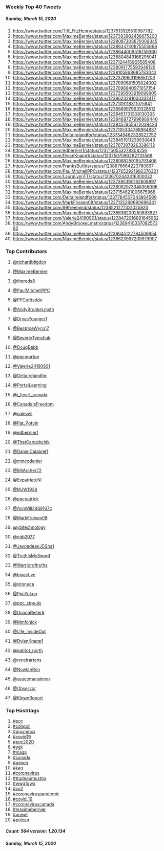 ### Weekly Top 40 Tweets
##### Sunday, March 15, 2020
 1) https://www.twitter.com/Tiff_FitzHenry/status/1237913925510987782
 2) https://www.twitter.com/MaximeBernier/status/1237383902458675200
 3) https://www.twitter.com/MaximeBernier/status/1238087303870009345
 4) https://www.twitter.com/MaximeBernier/status/1238634740875505666
 5) https://www.twitter.com/MaximeBernier/status/1238644009519759360
 6) https://www.twitter.com/MaximeBernier/status/1238804849166295041
 7) https://www.twitter.com/MaximeBernier/status/1237124415965585408
 8) https://www.twitter.com/MaximeBernier/status/1238091775593648129
 9) https://www.twitter.com/MaximeBernier/status/1238105868685783042
10) https://www.twitter.com/MaximeBernier/status/1237378953196851203
11) https://www.twitter.com/MaximeBernier/status/1237090581505024002
12) https://www.twitter.com/MaximeBernier/status/1237098940971057154
13) https://www.twitter.com/MaximeBernier/status/1237399503919099905
14) https://www.twitter.com/MaximeBernier/status/1238623281030332417
15) https://www.twitter.com/MaximeBernier/status/1237109118311075841
16) https://www.twitter.com/MaximeBernier/status/1236689979931328512
17) https://www.twitter.com/MaximeBernier/status/1238451731308130305
18) https://www.twitter.com/MaximeBernier/status/1238488727996989440
19) https://www.twitter.com/MaximeBernier/status/1238457955672039424
20) https://www.twitter.com/MaximeBernier/status/1237105334788984837
21) https://www.twitter.com/DeltaIrelandfor/status/1237545482328522752
22) https://www.twitter.com/MaximeBernier/status/1238451911239630849
23) https://www.twitter.com/MaximeBernier/status/1237073078263386112
24) https://www.twitter.com/edbernier1/status/1237150553278304256
25) https://www.twitter.com/DylanKnapp1/status/1237507090282733568
26) https://www.twitter.com/MaximeBernier/status/1238089259195793408
27) https://www.twitter.com/FranksBullitts/status/1238876664223780867
28) https://www.twitter.com/PaulMitchellPPC/status/1237652921992376321
29) https://www.twitter.com/LauraLynnTT/status/1236702442416300032
30) https://www.twitter.com/MaximeBernier/status/1237385390182608897
31) https://www.twitter.com/MaximeBernier/status/1238092973348356096
32) https://www.twitter.com/MaximeBernier/status/1237154621006675968
33) https://www.twitter.com/DeltaIrelandfor/status/1237784507043864589
34) https://www.twitter.com/MarkFriesen08/status/1237135260690698241
35) https://www.twitter.com/99freemind/status/1238521277331025920
36) https://www.twitter.com/MaximeBernier/status/1238636209250893827
37) https://www.twitter.com/Valerie24190901/status/1238472016891645952
38) https://www.twitter.com/AndyBrookeLmstn/status/1238941033708257280
39) https://www.twitter.com/MaximeBernier/status/1238645122784509954
40) https://www.twitter.com/MaximeBernier/status/1238623967209979907

### Top Contributors
  1) [@richardbligdon](https://www.twitter.com/richardbligdon)
  2) [@MaximeBernier](https://www.twitter.com/MaximeBernier)
  3) [@thereds8](https://www.twitter.com/thereds8)
  4) [@PaulMitchellPPC](https://www.twitter.com/PaulMitchellPPC)
  5) [@PPCpfdsddo](https://www.twitter.com/PPCpfdsddo)
  6) [@AndyBrookeLmstn](https://www.twitter.com/AndyBrookeLmstn)
  7) [@DryasYounger1](https://www.twitter.com/DryasYounger1)
  8) [@BeatriceWynn17](https://www.twitter.com/BeatriceWynn17)
  9) [@BeverlyTymchuk](https://www.twitter.com/BeverlyTymchuk)
 10) [@DougBebb](https://www.twitter.com/DougBebb)

 11) [@ppcmorton](https://www.twitter.com/ppcmorton)
 12) [@Valerie24190901](https://www.twitter.com/Valerie24190901)
 13) [@DeltaIrelandfor](https://www.twitter.com/DeltaIrelandfor)
 14) [@PortalLearning](https://www.twitter.com/PortalLearning)
 15) [@i_heart_canada](https://www.twitter.com/i_heart_canada)
 16) [@CanadaIsFreedom](https://www.twitter.com/CanadaIsFreedom)
 17) [@palevell](https://www.twitter.com/palevell)
 18) [@Pat_Potvin](https://www.twitter.com/Pat_Potvin)
 19) [@edbernier1](https://www.twitter.com/edbernier1)
 20) [@ThatCanuckchik](https://www.twitter.com/ThatCanuckchik)

 21) [@DanielCalabret1](https://www.twitter.com/DanielCalabret1)
 22) [@mmccdenier](https://www.twitter.com/mmccdenier)
 23) [@BillArcher72](https://www.twitter.com/BillArcher72)
 24) [@ExpatriateNl](https://www.twitter.com/ExpatriateNl)
 25) [@MJW1924](https://www.twitter.com/MJW1924)
 26) [@ppcpatrick](https://www.twitter.com/ppcpatrick)
 27) [@AnnWill24691674](https://www.twitter.com/AnnWill24691674)
 28) [@MarkFriesen08](https://www.twitter.com/MarkFriesen08)
 29) [@ybitechnology](https://www.twitter.com/ybitechnology)
 30) [@cgb2077](https://www.twitter.com/cgb2077)

 31) [@JaydedeanJDSha1](https://www.twitter.com/JaydedeanJDSha1)
 32) [@TruthIsMySword](https://www.twitter.com/TruthIsMySword)
 33) [@Warrioroftruths](https://www.twitter.com/Warrioroftruths)
 34) [@bioactive](https://www.twitter.com/bioactive)
 35) [@istoneca](https://www.twitter.com/istoneca)
 36) [@PpcYukon](https://www.twitter.com/PpcYukon)
 37) [@ppc_stpauls](https://www.twitter.com/ppc_stpauls)
 38) [@DonnaReiter6](https://www.twitter.com/DonnaReiter6)
 39) [@Mmfchick](https://www.twitter.com/Mmfchick)
 40) [@Life_InsideOut](https://www.twitter.com/Life_InsideOut)

 41) [@DylanKnapp1](https://www.twitter.com/DylanKnapp1)
 42) [@patriot_north](https://www.twitter.com/patriot_north)
 43) [@reneirartens](https://www.twitter.com/reneirartens)
 44) [@NowlanRon](https://www.twitter.com/NowlanRon)
 45) [@saucemansimon](https://www.twitter.com/saucemansimon)
 46) [@Observor](https://www.twitter.com/Observor)
 47) [@KlownReport](https://www.twitter.com/KlownReport)


### Top Hashtags

  1) [#ppc](https://www.twitter.com/hashtag/ppc)
  2) [#cdnpoli](https://www.twitter.com/hashtag/cdnpoli)
  3) [#ppcmmxx](https://www.twitter.com/hashtag/ppcmmxx)
  4) [#covid19](https://www.twitter.com/hashtag/covid19)
  5) [#ppc2020](https://www.twitter.com/hashtag/ppc2020)
  6) [#ygk](https://www.twitter.com/hashtag/ygk)
  7) [#maga](https://www.twitter.com/hashtag/maga)
  8) [#canada](https://www.twitter.com/hashtag/canada)
  9) [#qanon](https://www.twitter.com/hashtag/qanon)
 10) [#kag](https://www.twitter.com/hashtag/kag)
 11) [#coronavirus](https://www.twitter.com/hashtag/coronavirus)
 12) [#trudeaumustgo](https://www.twitter.com/hashtag/trudeaumustgo)
 13) [#wwg1gwa](https://www.twitter.com/hashtag/wwg1gwa)
 14) [#co2](https://www.twitter.com/hashtag/co2)
 15) [#coronaviruspandemic](https://www.twitter.com/hashtag/coronaviruspandemic)
 16) [#covid_19](https://www.twitter.com/hashtag/covid_19)
 17) [#coronaviruscanada](https://www.twitter.com/hashtag/coronaviruscanada)
 18) [#maximebernier](https://www.twitter.com/hashtag/maximebernier)
 19) [#unexit](https://www.twitter.com/hashtag/unexit)
 20) [#polcan](https://www.twitter.com/hashtag/polcan)

##### Count: 564	version: 1.20.134
##### Sunday, March 15, 2020

